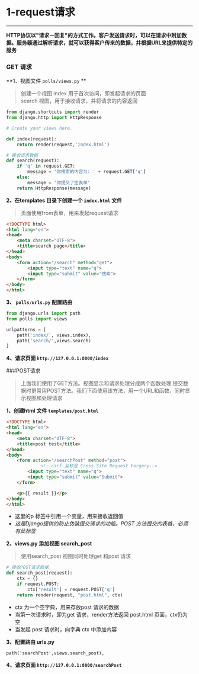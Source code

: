 # 1-request请求

---
**HTTP协议以"请求－回复"的方式工作。客户发送请求时，可以在请求中附加数据。服务器通过解析请求，就可以获得客户传来的数据，并根据URL来提供特定的服务**

### GET 请求

**1、视图文件 `polls/views.py` **  
>创建一个视图 index 用于首次访问，即发起请求的页面  
>search 视图，用于接收请求，并将请求的内容返回

```python
from django.shortcuts import render
from django.http import HttpResponse

# Create your views here.

def index(request):
    return render(request,'index.html')

# 接收请求数据
def search(request):
    if 'q' in request.GET:
        message = '你搜索的内容为: ' + request.GET['q']
    else:
        message = '你提交了空表单'
    return HttpResponse(message)
```
**2、在templates 目录下创建一个 `index.html` 文件**
>页面使用from表单，用来发起request请求

```html
<!DOCTYPE html>
<html lang="en">
<head>
    <meta charset="UTF-8">
    <title>search page</title>
</head>
<body>
    <form action="/search" method="get">
        <input type="text" name="q">
        <input type="submit" value="搜索">
    </form>
</body>
</html>

```
**3、 `polls/urls.py`  配置路由**
```python
from django.urls import path
from polls import views

urlpatterns = [
    path('index/', views.index),
    path('search/',views.search)
]

```

**4、请求页面 `http://127.0.0.1:8000/index`**

###POST请求
>上面我们使用了GET方法。视图显示和请求处理分成两个函数处理
提交数据时更常用POST方法。我们下面使用该方法，用一个URL和函数，同时显示视图和处理请求

**1、创建html 文件 `templates/post.html`**
```html
<!DOCTYPE html>
<html lang="en">
<head>
    <meta charset="UTF-8">
    <title>post test</title>
</head>
<body>
    <form action="/searchPost" method="post">
             <!--csrf 全称是 Cross Site Request Forgery-->
        <input type="text" name="q">
        <input type="submit" value="Submit">
    </form>

    <p>{{ result }}</p>
</body>
</html>

```
* 这里的p 标签中引用一个变量，用来接收返回值  
* *这是Django提供的防止伪装提交请求的功能。POST 方法提交的表格，必须有此标签*


**2、views.py 添加视图 search_post**
>使用search_post 视图同时处理get 和post 请求

```python
# 接收POST请求数据
def search_post(request):
    ctx = {}
    if request.POST:
        ctx['result'] = request.POST['q']
    return render(request, "post.html", ctx)
```
* ctx 为一个空字典，用来存放post 请求的数据
* 当第一次请求时，即为get 请求，render方法返回 post.html 页面，ctx仍为空  
* 当发起 post 请求时，向字典 ctx 中添加内容

**3、配置路由 urls.py**
```django
path('searchPost',views.search_post),
```

**4、请求页面 `http://127.0.0.1:8000/searchPost`**
